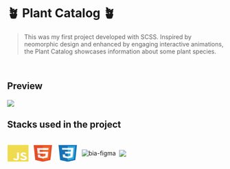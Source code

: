# 🪴 Plant Catalog 🪴
>This was my first project developed with SCSS. Inspired by neomorphic design and enhanced by engaging interactive animations, the Plant Catalog showcases information about some plant species.
<br>

## Preview
<img align="center" src="assets/preview-plant.gif" width="700px">
<br>

## Stacks used in the project
<div style="display: inline_block"><br>
  <img align="center" alt="bia-js" height="40" width="50" src="https://raw.githubusercontent.com/devicons/devicon/master/icons/javascript/javascript-plain.svg">
  <img>
  <img align="center" alt="bia-HTML" height="40" width="50" src="https://raw.githubusercontent.com/devicons/devicon/master/icons/html5/html5-original.svg">
  <img>
  <img align="center" alt="bia-CSS" height="40" width="50" src="https://raw.githubusercontent.com/devicons/devicon/master/icons/css3/css3-original.svg">
  <img>
  <img align="center" width="40" height="40" src="https://www.vectorlogo.zone/logos/figma/figma-icon.svg" alt="bia-figma"/>
  <img>
  <img align="center" src="https://www.vectorlogo.zone/logos/sass-lang/sass-lang-icon.svg" height="50"/>
</div>
<br>
